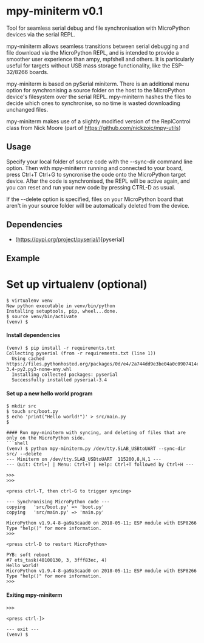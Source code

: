 # mpy-miniterm v0.1

Tool for seamless serial debug and file synchronisation with MicroPython devices via the serial REPL. 

mpy-miniterm allows seamless transitions between serial debugging and file download via the MicroPython REPL, and is intended to provide a smoother user experience than ampy, mpfshell and others. It is particularly useful for targets without USB mass storage functionality, like the ESP-32/8266 boards.

mpy-miniterm is based on  pySerial miniterm. There is an additional menu option for synchronising a source folder on the host to the MicroPython device's filesystem over the serial REPL. mpy-miniterm hashes the files to decide which ones to synchronise, so no time is wasted downloading unchanged files.

mpy-miniterm makes use of a slightly modified version of the ReplControl class from Nick Moore (part of https://github.com/nickzoic/mpy-utils)

## Usage
Specify your local folder of source code with the --sync-dir command line option. Then with mpy-miniterm running and connected to your board, press Ctrl+T Ctrl+G to syncronise the code onto the MicroPython target device. After the code is synchronised, the REPL will be active again, and you can reset and run your new code by pressing CTRL-D as usual.

If the --delete option is specified, files on your MicroPython board that aren't in your source folder will be automatically deleted from the device.

## Dependencies

* (https://pypi.org/project/pyserial/)[pyserial]

## Example

# Set up virtualenv (optional)
```shell
$ virtualenv venv
New python executable in venv/bin/python
Installing setuptools, pip, wheel...done.
$ source venv/bin/activate
(venv) $
```

#### Install dependencies
```shell
(venv) $ pip install -r requirements.txt
Collecting pyserial (from -r requirements.txt (line 1))
  Using cached https://files.pythonhosted.org/packages/0d/e4/2a744dd9e3be04a0c0907414e2a01a7c88bb3915cbe3c8cc06e209f59c30/pyserial-3.4-py2.py3-none-any.whl
  Installing collected packages: pyserial
  Successfully installed pyserial-3.4
```


#### Set up a new hello world program
```shell
$ mkdir src
$ touch src/boot.py
$ echo 'print("Hello world!")' > src/main.py
$

#### Run mpy-miniterm with syncing, and deleting of files that are only on the MicroPython side.
```shell
(venv) $ python mpy-miniterm.py /dev/tty.SLAB_USBtoUART --sync-dir src/ --delete
--- Miniterm on /dev/tty.SLAB_USBtoUART  115200,8,N,1 ---
--- Quit: Ctrl+] | Menu: Ctrl+T | Help: Ctrl+T followed by Ctrl+H ---

>>>
>>>

<press ctrl-T, then ctrl-G to trigger syncing>

--- Synchronising MicroPython code ---
copying   'src/boot.py' => 'boot.py'
copying   'src/main.py' => 'main.py'

MicroPython v1.9.4-8-ga9a3caad0 on 2018-05-11; ESP module with ESP8266
Type "help()" for more information.
>>>

<press ctrl-D to restart MicroPython>

PYB: soft reboot
#7 ets_task(40100130, 3, 3fff83ec, 4)
Hello world!
MicroPython v1.9.4-8-ga9a3caad0 on 2018-05-11; ESP module with ESP8266
Type "help()" for more information.
>>>
```

#### Exiting mpy-miniterm
```shell
>>>

<press ctrl-]>

--- exit ---
(venv) $

